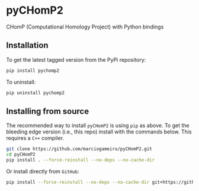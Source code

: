 # pyCHomP2

CHomP (Computational Homology Project) with Python bindings

## Installation

To get the latest tagged version from the PyPi repository:

```bash
pip install pychomp2
```

To uninstall:

```bash
pip uninstall pychomp2
```

## Installing from source

The recommended way to install `pyCHomP2` is using `pip` as above. To get the bleeding edge version (i.e., this repo) install with the commands below. This requires a `C++` compiler.

```bash
git clone https://github.com/marciogameiro/pyCHomP2.git
cd pyCHomP2
pip install . --force-reinstall --no-deps --no-cache-dir
```

Or install directly from `GitHub`:

```bash
pip install --force-reinstall --no-deps --no-cache-dir git+https://github.com/marciogameiro/pyCHomP2.git
```
